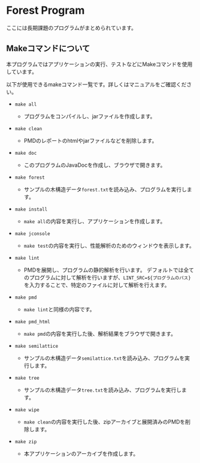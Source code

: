 # Forest Program

ここには長期課題のプログラムがまとめられています。

## Makeコマンドについて

本プログラムではアプリケーションの実行、テストなどにMakeコマンドを使用しています。

以下が使用できるmakeコマンド一覧です。詳しくはマニュアルをご確認ください。

- `make all`

  - プログラムをコンパイルし、jarファイルを作成します。

- `make clean`

  - PMDのレポートのhtmlやjarファイルなどを削除します。

- `make doc`

  - このプログラムのJavaDocを作成し、ブラウザで開きます。

- `make forest`

  - サンプルの木構造データ`forest.txt`を読み込み、プログラムを実行します。

- `make install`

  - `make all`の内容を実行し、アプリケーションを作成します。

- `make jconsole`

  - `make test`の内容を実行し、性能解析のためのウィンドウを表示します。

- `make lint`

  - PMDを展開し、プログラムの静的解析を行います。
  デフォルトでは全てのプログラムに対して解析を行いますが、`LINT_SRC=${プログラムのパス}`を入力することで、特定のファイルに対して解析を行えます。

- `make pmd`

  - `make lint`と同様の内容です。

- `make pmd_html`

  - `make pmd`の内容を実行した後、解析結果をブラウザで開きます。

- `make semilattice`

  - サンプルの木構造データ`semilattice.txt`を読み込み、プログラムを実行します。

- `make tree`

  - サンプルの木構造データ`tree.txt`を読み込み、プログラムを実行します。

- `make wipe`

  - `make clean`の内容を実行した後、zipアーカイブと展開済みのPMDを削除します。

- `make zip`

  - 本アプリケーションのアーカイブを作成します。



